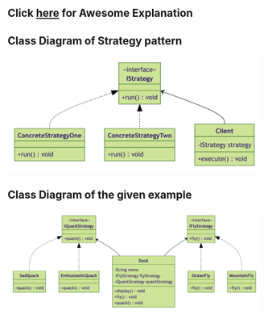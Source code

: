 ## Click [here](https://www.youtube.com/watch?v=v9ejT8FO-7I&list=PLrhzvIcii6GNjpARdnO4ueTUAVR9eMBpc) for Awesome Explanation

## Class Diagram of Strategy pattern
![alt text](uml/StrategyPatternUML.png)

## Class Diagram of the given example
![alt text](uml/StrategyDesignPatternExample.png)